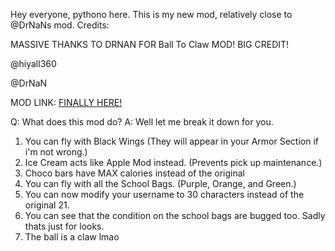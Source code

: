 Hey everyone, pythono here. This is my new mod, relatively close to @DrNaNs mod. 
Credits:

MASSIVE THANKS TO DRNAN FOR Ball To Claw MOD! BIG CREDIT!


@hiyall360

@DrNaN                         

MOD LINK: [FINALLY HERE!](https://mega.nz/file/WMQEGZ7A#qu7qCrHilUC3yxt7mkbUseRLXphunP4LyB6H7-GHZWQ)

Q: What does this mod do?
A: Well let me break it down for you.

1. You can fly with Black Wings (They will appear in your Armor Section if i'm not wrong.)
2. Ice Cream acts like Apple Mod instead. (Prevents pick up maintenance.)
3. Choco bars have MAX calories instead of the original
4. You can fly with all the School Bags. (Purple, Orange, and Green.)
5. You can now modify your username to 30 characters instead of the original 21.
6. You can see that the condition on the school bags are bugged too. Sadly thats just for looks.
7. The ball is a claw lmao
